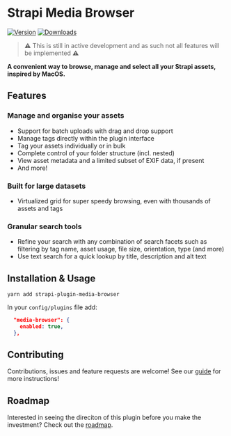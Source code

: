 # Strapi Media Browser

[![Version](https://img.shields.io/npm/v/strapi-plugin-media-browser?style=flat&colorA=0855c9&colorB=0855c9)](https://www.npmjs.com/package/strapi-plugin-media-browser)
[![Downloads](https://img.shields.io/npm/dt/strapi-plugin-media-browser.svg?style=flat&colorA=0855c9&colorB=0855c9)](https://www.npmjs.com/package/strapi-plugin-media-browser)

> ⚠️ This is still in active development and as such not all features will be implemented ⚠️

<b>A convenient way to browse, manage and select all your Strapi assets, inspired by MacOS.</b>

## Features

### Manage and organise your assets

- Support for batch uploads with drag and drop support
- Manage tags directly within the plugin interface
- Tag your assets individually or in bulk
- Complete control of your folder structure (incl. nested)
- View asset metadata and a limited subset of EXIF data, if present
- And more!

### Built for large datasets

- Virtualized grid for super speedy browsing, even with thousands of assets and tags

### Granular search tools

- Refine your search with any combination of search facets such as filtering by tag name, asset usage, file size, orientation, type (and more)
- Use text search for a quick lookup by title, description and alt text

## Installation & Usage

```shell
yarn add strapi-plugin-media-browser
```

In your `config/plugins` file add:

```json
  "media-browser": {
    enabled: true,
  },
```

<!-- ## Configuration Options -->

<!-- ## FAQs -->

## Contributing

Contributions, issues and feature requests are welcome! See our [guide](https://github.com/joshuaellis/strapi-plugin-media-browser/blob/main/CONTRIBUTING.md) for more instructions!

## Roadmap

Interested in seeing the direciton of this plugin before you make the investment? Check out the [roadmap](https://github.com/users/joshuaellis/projects/1?query=is%3Aopen+sort%3Aupdated-desc).

